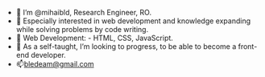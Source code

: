 - 👋 I’m @mihaibld, Research Engineer, RO.
- 👀 Especially interested in web development and knowledge expanding while solving problems by code writing.
- 🌱 Web Development: - HTML, CSS, JavaScript.
- 💞️ As a self-taught, I’m looking to progress, to be able to become a front-end developer.
- 📫bledeam@gmail.com

<!---
mihaibld/mihaibld is a ✨ special ✨ repository because its `README.md` (this file) appears on your GitHub profile.
You can click the Preview link to take a look at your changes.
--->
